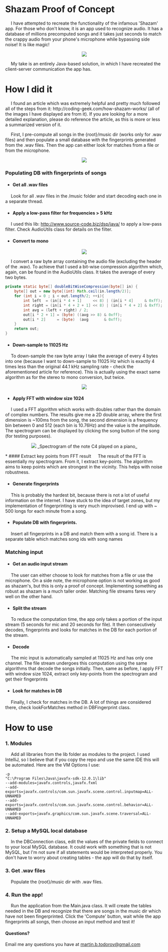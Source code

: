 # Shazam Proof of Concept
<p> 
&emsp;  I have attempted to recreate the functionality of the infamous 'Shazam' app. For those who don't know,
it is an app used to recognize audio. It has a database of millions precomputed songs and it takes just seconds
to match the crappy audio from your phone's microphone while bypassing side noise! It is
like magic! 
</p>

<p align = "center">
<img src = https://user-images.githubusercontent.com/25320807/59928355-3d16bd00-9447-11e9-9300-c9eb8a1976db.jpg>
</p>

<p>
&emsp; My take is an entirely Java-based solution, in which I have recreated the client-server communication the app has.
</p>

# How I did it

<p>
&emsp; I found an article which was extremely helpful and pretty much followed all of the steps from it: http://coding-geek.com/how-shazam-works/
(all of the images I have displayed are from it). If you are looking for a more detailed explanation, please do reference the article, as this is more or less a summarized
version of it. 
</p>
<p>
&emsp; First, I pre-compute all songs in
the {root}/music dir (works only for .wav files) and then populate a small database with the 
fingerprints generated from the .wav files. Then the app can either look for matches from a file or from the microphone.
</p>

<p align = "center">
<img src = https://user-images.githubusercontent.com/25320807/59853659-0030c480-937a-11e9-8618-ce6ad81eac5e.jpg>
</p>


### Populating DB with fingerprints of songs

* #### Get all .wav files
&emsp; Look for all .wav files in the /music folder and start decoding each one in a separate thread. 

* ####  Apply a low-pass filter for frequencies > 5 kHz
&emsp; I used this lib: http://www.source-code.biz/dsp/java/ to apply a low-pass filter. Check 
AudioUtils class for details on the filter.

* #### Convert to mono
<p align = "center">
<img src = https://user-images.githubusercontent.com/25320807/59928469-7c450e00-9447-11e9-809f-4bfce15b0b3d.png>
</p>

&emsp; I convert a raw byte array containing the audio file (excluding the header of the .wav). To achieve that I used
a bit-wise compression algorithm which, again, can be found in the AudioUtils class. It takes the average of every two bytes.
```Java
private static byte[] doubleBitWiseCompression(byte[] in) {
    byte[] out = new byte[(int) Math.ceil(in.length/2)];
    for (int i = 0 ; i < out.length/2; ++i){
        int left  = (in[i * 4 + 1]     << 8) | (in[i * 4]     & 0xff);
        int right = (in[i * 4 + 2 + 1] << 8) | (in[i * 4 + 2] & 0xff);
        int avg = (left + right) / 2;
        out[i * 2 + 1] = (byte) ((avg >> 8) & 0xff);
        out[i * 2]     = (byte)  (avg       & 0xff);
    }
    return out;
}
```

* #### Down-sample to 11025 Hz
&emsp; To down-sample the raw byte array I take the average of every 4 bytes into one (because I want to down-sample to 11025 Hz which is exactly 4 times
less than the original 44.1 kHz sampling rate - check the aforementioned article for reference). This is actually
using the exact same algorithm as for the stereo to mono conversion, but twice.  
<p align = "center">
<img src = https://user-images.githubusercontent.com/25320807/59928491-8bc45700-9447-11e9-92b0-54fc1099f86a.jpg>
</p>

* ####  Apply FFT with window size 1024
&emsp; I used a FFT algorithm which works with doubles rather than the domain of complex numbers. The results
give me a 2D double array, where the first dimension is ~100ms from the song, the second dimension is a frequency bin between 0 and 512 (each bin is 10.76Hz) and the value 
is the amplitude. The spectrogram can be displayed by clicking the song button of the song (for testing purposes).

<p align = "center">
<img src = https://user-images.githubusercontent.com/25320807/59928509-97b01900-9447-11e9-9280-fab0955edeee.jpg>
_Spectrogram of the note C4 played on a piano_

</p>
* #### Extract key points from FFT result
&emsp; The result of the FFT is essentially my spectrogram. From it, I extract key-points. The algorithm aims to
keep points which are strongest in the vicinity. This helps with noise robustness.

* #### Generate fingerprints
&emsp; This is probably the hardest bit, because there is not a lot of useful information on the internet. I have
stuck to the idea of target zones, but my implementation of fingerprinting is very much improvised. I end up with ~ 500 longs for each minute from a song.

* #### Populate DB with fingerprints.
&emsp; Insert all fingerprints in a DB and match them with a song id. There is a separate table which matches song ids with song names

### Matching input


* #### Get an audio input stream
&emsp; The user can either choose to look for matches from a file or use the microphone. On a side note, the
microphone option is not working as good as shazam's, but this is only a proof of concept. Implementing something
as robust as shazam is a much taller order. Matching file streams fares very well on the other hand.

* #### Split the stream
&emsp; To reduce the computation time, the app only takes a portion of the input stream (5 seconds for mic and 20 seconds for file).
It then consecutively decodes, fingerprints and looks for matches in the DB for each portion of the stream.

* #### Decode
&emsp; The mic input is automatically sampled at 11025 Hz and has only one channel. The file stream undergoes this computation
using the same algorithms that decode the songs initially. Then, same as before, I apply FFT with window size 1024, extract only key-points from the
spectrogram and get their fingerprints

* #### Look for matches in DB
&emsp; Finally, I check for matches in the DB. A lot of things are considered there, check lookForMatches method in DBFingerprint class.

# How to use
### 1. Modules
&emsp; Add all libraries from the lib folder as modules to the project. I used IntelliJ, so I believe that if you copy the repo
and use the same IDE this will be automated. Here are the VM Options I use:
```
-p
"C:\Program Files\Java\javafx-sdk-12.0.1\lib"
--add-modules=javafx.controls,javafx.fxml
--add-exports=javafx.controls/com.sun.javafx.scene.control.inputmap=ALL-UNNAMED
--add-exports=javafx.controls/com.sun.javafx.scene.control.behavior=ALL-UNNAMED
--add-exports=javafx.graphics/com.sun.javafx.scene.traversal=ALL-UNNAMED
```
### 2. Setup a MySQL local database
&emsp; In the DBConnection class, edit the values of the private fields to connect to your local MySQL database.
It could work with something that is not MySQL, but I'm not sure if all statements would be interpreted properly.
You don't have to worry about creating tables - the app will do that by itself.

### 3. Get .wav files
&emsp; Populate the {root}/music dir with .wav files.

### 4. Run the app!
&emsp; Run the application from the Main.java class. It will create the tables needed in the DB and recognize that
there are songs in the music dir which have not been fingerprinted. Click the 'Compute' button, wait while the app fingerprints all songs, 
then choose an input method and test it!

#### Questions? 
Email me any questions you have at martin.b.todorov@gmail.com

